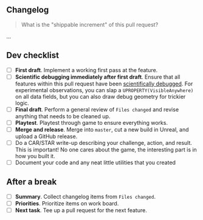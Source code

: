 ## Changelog

> What is the "shippable increment" of this pull request?

...

## Dev checklist

* [ ] **First draft**. Implement a working first pass at the feature.
* [ ] **Scientific debugging immediately after first draft**. Ensure that all features within this pull request have been [scientifically debugged](https://cseweb.ucsd.edu/classes/wi10/cse15L/c/method.php). For experimental observations, you can slap a `UPROPERTY(VisibleAnywhere)` on all data fields, but you can also draw debug geometry for trickier logic.
* [ ] **Final draft**. Perform a general review of `Files changed` and revise anything that needs to be cleaned up.
* [ ] **Playtest**. Playtest through game to ensure everything works.
* [ ] **Merge and release**. Merge into `master`, cut a new build in Unreal, and upload a GitHub release.
* [ ] Do a CAR/STAR write-up describing your challenge, action, and result. This is important! No one cares about the game, the interesting part is in how you built it.
* [ ] Document your code and any neat little utilities that you created

## After a break

* [ ] **Summary**. Collect changelog items from `Files changed`.
* [ ] **Priorities**. Prioritize items on work board.
* [ ] **Next task**. Tee up a pull request for the next feature.

